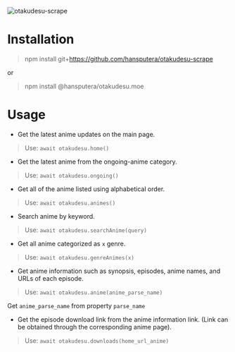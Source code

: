 ![otakudesu-scrape](https://socialify.git.ci/hansputera/otakudesu-scrape/image?description=1&font=Inter&forks=1&issues=1&language=1&logo=https%3A%2F%2Fi0.wp.com%2Fotakudesu.moe%2Fwp-content%2Fuploads%2F2017%2F09%2FOtaku-Desu.jpg&owner=1&stargazers=1&theme=Light)

# Installation

> npm install git+https://github.com/hansputera/otakudesu-scrape

or

> npm install @hansputera/otakudesu.moe

# Usage

- Get the latest anime updates on the main page. 

> Use: `await otakudesu.home()`

- Get the latest anime from the ongoing-anime category.

> Use: `await otakudesu.ongoing()`

- Get all of the anime listed using alphabetical order.

> Use: `await otakudesu.animes()`

- Search anime by keyword. 

> Use: `await otakudesu.searchAnime(query)`

- Get all anime categorized as `x` genre. 

> Use: `await otakudesu.genreAnimes(x)`

- Get anime information such as synopsis, episodes, anime names, and URLs of each episode. 

> Use: `await otakudesu.anime(anime_parse_name)`

Get `anime_parse_name` from property `parse_name`

- Get the episode download link from the anime information link. (Link can be obtained through the corresponding anime page). 

> Use: `await otakudesu.downloads(home_url_anime)`
